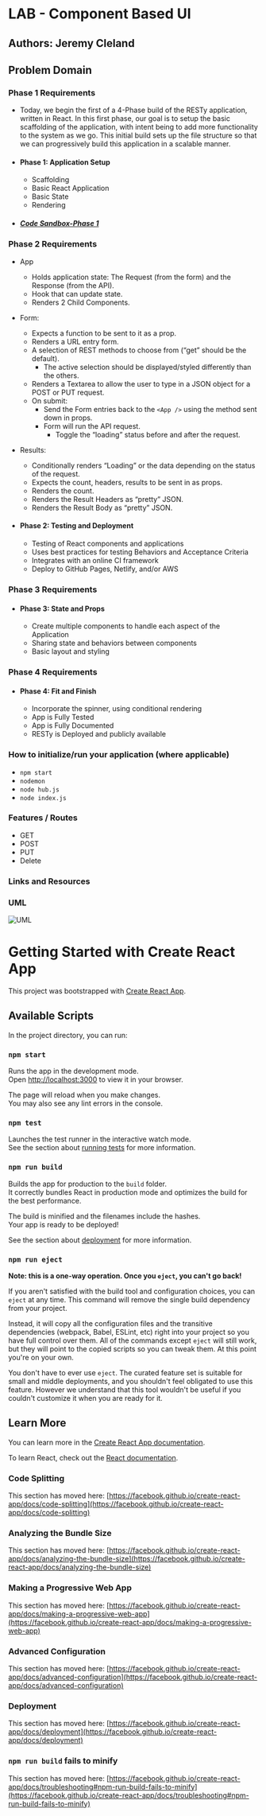 # LAB - Component Based UI

## Authors: Jeremy Cleland

## Problem Domain

### Phase 1 Requirements

- Today, we begin the first of a 4-Phase build of the RESTy application, written in React. In this first phase, our goal is to setup the basic scaffolding of the application, with intent being to add more functionality to the system as we go. This initial build sets up the file structure so that we can progressively build this application in a scalable manner.

- #### Phase 1: Application Setup

  - Scaffolding
  - Basic React Application
  - Basic State
  - Rendering

- ##### [Code Sandbox-Phase 1](https://codesandbox.io/p/github/Jeremy-Cleland/resty/main?file=%2FREADME.md&workspace=%257B%2522activeFileId%2522%253A%2522clfhlntk1000gg5hk3mdw8hjl%2522%252C%2522openFiles%2522%253A%255B%2522%252FREADME.md%2522%255D%252C%2522sidebarPanel%2522%253A%2522EXPLORER%2522%252C%2522gitSidebarPanel%2522%253A%2522COMMIT%2522%252C%2522spaces%2522%253A%257B%2522clfhlnvpb000x3b6ik32peqpf%2522%253A%257B%2522key%2522%253A%2522clfhlnvpb000x3b6ik32peqpf%2522%252C%2522name%2522%253A%2522Default%2522%252C%2522devtools%2522%253A%255B%257B%2522key%2522%253A%2522clfhlsgof00is3b6i66a7271g%2522%252C%2522type%2522%253A%2522PROJECT_SETUP%2522%252C%2522isMinimized%2522%253Afalse%257D%252C%257B%2522type%2522%253A%2522PREVIEW%2522%252C%2522taskId%2522%253A%2522start%2522%252C%2522port%2522%253A3000%252C%2522key%2522%253A%2522clfhlsmnd00ru3b6iduu0um54%2522%252C%2522isMinimized%2522%253Afalse%257D%252C%257B%2522type%2522%253A%2522TASK_LOG%2522%252C%2522taskId%2522%253A%2522start%2522%252C%2522key%2522%253A%2522clfhlsj6n00nz3b6is4etjdx1%2522%252C%2522isMinimized%2522%253Afalse%257D%255D%257D%257D%252C%2522currentSpace%2522%253A%2522clfhlnvpb000x3b6ik32peqpf%2522%252C%2522spacesOrder%2522%253A%255B%2522clfhlnvpb000x3b6ik32peqpf%2522%255D%252C%2522hideCodeEditor%2522%253Afalse%257D)

### Phase 2 Requirements

- App

  - Holds application state: The Request (from the form) and the Response (from the API).
  - Hook that can update state.
  - Renders 2 Child Components.

- Form:
  - Expects a function to be sent to it as a prop.
  - Renders a URL entry form.
  - A selection of REST methods to choose from (“get” should be the default).
    - The active selection should be displayed/styled differently than the others.
  - Renders a Textarea to allow the user to type in a JSON object for a POST or PUT request.
  - On submit:
    - Send the Form entries back to the `<App />` using the method sent down in props.
    - Form will run the API request.
      - Toggle the “loading” status before and after the request.

- Results:
  - Conditionally renders “Loading” or the data depending on the status of the request.
  - Expects the count, headers, results to be sent in as props.
  - Renders the count.
  - Renders the Result Headers as “pretty” JSON.
  - Renders the Result Body as “pretty” JSON.
- #### Phase 2: Testing and Deployment

  - Testing of React components and applications
  - Uses best practices for testing Behaviors and Acceptance Criteria
  - Integrates with an online CI framework
  - Deploy to GitHub Pages, Netlify, and/or AWS

### Phase 3 Requirements

- #### Phase 3: State and Props

  - Create multiple components to handle each aspect of the Application
  - Sharing state and behaviors between components
  - Basic layout and styling

### Phase 4 Requirements

- #### Phase 4: Fit and Finish

  - Incorporate the spinner, using conditional rendering
  - App is Fully Tested
  - App is Fully Documented
  - RESTy is Deployed and publicly available

### How to initialize/run your application (where applicable)

- `npm start`
- `nodemon`
- `node hub.js`
- `node index.js`


### Features / Routes

- GET
- POST
- PUT
- Delete


### Links and Resources

### UML

![UML](./src/assets/uml.png)


# Getting Started with Create React App

This project was bootstrapped with [Create React App](https://github.com/facebook/create-react-app).

## Available Scripts

In the project directory, you can run:

### `npm start`

Runs the app in the development mode.\
Open [http://localhost:3000](http://localhost:3000) to view it in your browser.

The page will reload when you make changes.\
You may also see any lint errors in the console.

### `npm test`

Launches the test runner in the interactive watch mode.\
See the section about [running tests](https://facebook.github.io/create-react-app/docs/running-tests) for more information.

### `npm run build`

Builds the app for production to the `build` folder.\
It correctly bundles React in production mode and optimizes the build for the best performance.

The build is minified and the filenames include the hashes.\
Your app is ready to be deployed!

See the section about [deployment](https://facebook.github.io/create-react-app/docs/deployment) for more information.

### `npm run eject`

**Note: this is a one-way operation. Once you `eject`, you can't go back!**

If you aren't satisfied with the build tool and configuration choices, you can `eject` at any time. This command will remove the single build dependency from your project.

Instead, it will copy all the configuration files and the transitive dependencies (webpack, Babel, ESLint, etc) right into your project so you have full control over them. All of the commands except `eject` will still work, but they will point to the copied scripts so you can tweak them. At this point you're on your own.

You don't have to ever use `eject`. The curated feature set is suitable for small and middle deployments, and you shouldn't feel obligated to use this feature. However we understand that this tool wouldn't be useful if you couldn't customize it when you are ready for it.

## Learn More

You can learn more in the [Create React App documentation](https://facebook.github.io/create-react-app/docs/getting-started).

To learn React, check out the [React documentation](https://reactjs.org/).

### Code Splitting

This section has moved here: [https://facebook.github.io/create-react-app/docs/code-splitting](https://facebook.github.io/create-react-app/docs/code-splitting)

### Analyzing the Bundle Size

This section has moved here: [https://facebook.github.io/create-react-app/docs/analyzing-the-bundle-size](https://facebook.github.io/create-react-app/docs/analyzing-the-bundle-size)

### Making a Progressive Web App

This section has moved here: [https://facebook.github.io/create-react-app/docs/making-a-progressive-web-app](https://facebook.github.io/create-react-app/docs/making-a-progressive-web-app)

### Advanced Configuration

This section has moved here: [https://facebook.github.io/create-react-app/docs/advanced-configuration](https://facebook.github.io/create-react-app/docs/advanced-configuration)

### Deployment

This section has moved here: [https://facebook.github.io/create-react-app/docs/deployment](https://facebook.github.io/create-react-app/docs/deployment)

### `npm run build` fails to minify

This section has moved here: [https://facebook.github.io/create-react-app/docs/troubleshooting#npm-run-build-fails-to-minify](https://facebook.github.io/create-react-app/docs/troubleshooting#npm-run-build-fails-to-minify)
